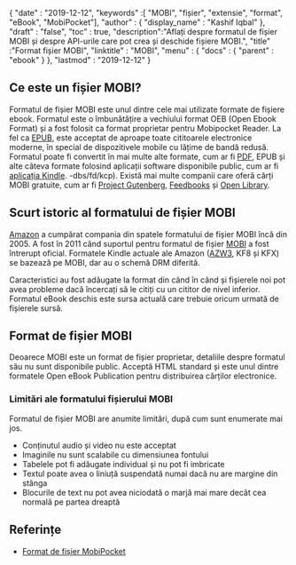 {
  "date" : "2019-12-12",
  "keywords" :[ "MOBI", "fișier", "extensie", "format", "eBook", "MobiPocket"],
  "author" : {
    "display_name" : "Kashif Iqbal"
},
  "draft" : "false",
  "toc" : true,
  "description":"Aflați despre formatul de fișier MOBI și despre API-urile care pot crea și deschide fișiere MOBI.",
  "title" :"Format fișier MOBI",
  "linktitle" : "MOBI",
  "menu" : {
    "docs" : {
      "parent" : "ebook"
}
},
  "lastmod" : "2019-12-12"
}

## Ce este un fișier MOBI?

Formatul de fișier MOBI este unul dintre cele mai utilizate formate de fișiere ebook. Formatul este o îmbunătățire a vechiului format OEB (Open Ebook Format) și a fost folosit ca format proprietar pentru Mobipocket Reader. La fel ca [EPUB](/ro/ebook/epub/), este acceptat de aproape toate cititoarele electronice moderne, în special de dispozitivele mobile cu lățime de bandă redusă. Formatul poate fi convertit în mai multe alte formate, cum ar fi [PDF](/ro/pdf/), EPUB și alte câteva formate folosind aplicații software disponibile public, cum ar fi [aplicația Kindle](https://www.amazon.com/kindle). -dbs/fd/kcp). Există mai multe companii care oferă cărți MOBI gratuite, cum ar fi [Project Gutenberg](https://www.gutenberg.org/), [Feedbooks](http://www.feedbooks.com/) și [Open Library]( https://openlibrary.org/).

## Scurt istoric al formatului de fișier MOBI

[Amazon](https://www.amazon.com) a cumpărat compania din spatele formatului de fișier MOBI încă din 2005. A fost în 2011 când suportul pentru formatul de fișier [MOBI](/ro/ebook/mobi/) a fost întrerupt oficial. Formatele Kindle actuale ale Amazon ([AZW3](/ro/ebook/azw3/), KF8 și KFX) se bazează pe MOBI, dar au o schemă DRM diferită.

Caracteristici au fost adăugate la format din când în când și fișierele noi pot avea probleme dacă încercați să le citiți cu un cititor de nivel inferior. Formatul eBook deschis este sursa actuală care trebuie oricum urmată de fișierele sursă.

## Format de fișier MOBI

Deoarece MOBI este un format de fișier proprietar, detaliile despre formatul său nu sunt disponibile public. Acceptă HTML standard și este unul dintre formatele Open eBook Publication pentru distribuirea cărților electronice.

### Limitări ale formatului fișierului MOBI

Formatul de fișier MOBI are anumite limitări, după cum sunt enumerate mai jos.

* Conținutul audio și video nu este acceptat
* Imaginile nu sunt scalabile cu dimensiunea fontului
* Tabelele pot fi adăugate individual și nu pot fi imbricate
* Textul poate avea o liniuță suspendată numai dacă nu are margine din stânga
* Blocurile de text nu pot avea niciodată o marjă mai mare decât cea normală pe partea dreaptă

## Referințe

* [Format de fișier MobiPocket](https://web.archive.org/web/20160414103204/http://www.mobipocket.com/dev/article.asp?BaseFolder#prcgen&File#mobiformat.htm)


